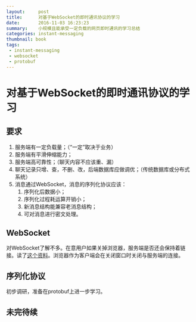 ```yaml
---
layout:     post
title:      对基于WebSocket的即时通讯协议的学习
date:       2016-11-03 16:23:23
summary:    小规模且能承受一定负载的网页即时通讯的学习总结
categories: instant-messaging
thumbnail: book
tags:
 - instant-messaging
 - websocket
 - protobuf
---
```



# 对基于WebSocket的即时通讯协议的学习

## 要求

1. 服务端有一定负载量；（“一定”取决于业务）
2. 服务端有平滑伸缩能力；
3. 服务端高可靠性；（聊天内容不应该重、漏）
4. 聊天记录只增、查，不删、改，后端数据库应做调优；（传统数据库或分布式系统）
5. 消息通过WebSocket，消息的序列化协议应该：
    1. 序列化后数据小；
    2. 序列化过程耗运算开销小；
    3. 新消息结构能兼容老消息结构；
    4. 可对消息进行密文处理。
    
    
## WebSocket

对WebSocket了解不多。在意用户如果关掉浏览器，服务端是否还会保持着链接。读了[这个资料][1]。浏览器作为客户端会在关闭窗口时关闭与服务端的连接。


## 序列化协议

初步调研，准备在protobuf上进一步学习。


## 未完待续



[1]: http://stackoverflow.com/questions/4812686/closing-websocket-correctly-html5-javascript
